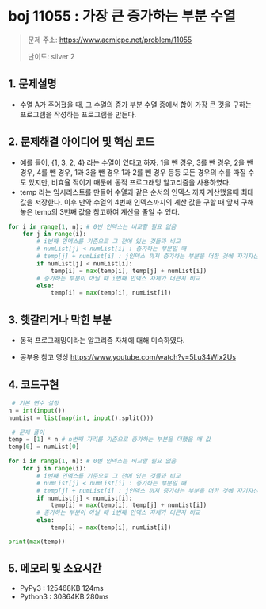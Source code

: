 # boj 11055 : 가장 큰 증가하는 부분 수열
> 문제 주소: https://www.acmicpc.net/problem/11055
> 
> 난이도: silver 2

## 1. 문제설명
- 수열 A가 주어졌을 때, 그 수열의 증가 부분 수열 중에서 합이 가장 큰 것을 구하는
  프로그램을 작성하는 프로그램을 만든다.

## 2. 문제해결 아이디어 및 핵심 코드
- 예를 들어, {1, 3, 2, 4} 라는 수열이 있다고 하자. 1을 뺀 경우, 3를 뺀 경우, 
  2을 뺀 경우, 4를 뺀 경우, 1과 3을 뺀 경우 1과 2를 뺀 경우 등등 모든 경우의 수를
  따질 수 도 있지만, 비효율 적이기 때문에 동적 프로그래밍 알고리즘을 사용하였다.
- temp 라는 임시리스트를 만들어 수열과 같은 순서의 인덱스 까지 계산했을때 최대값을 저장한다. 
  이후 만약 수열의 4번째 인덱스까지의 계산 값을 구할 때 앞서 구해놓은 temp의 3번째 값을
  참고하여 계산을 줄일 수 있다.
```python
for i in range(1, n): # 0번 인덱스는 비교할 필요 없음
    for j in range(i):
        # i번째 인덱스를 기준으로 그 전에 있는 것들과 비교
        # numList[j] < numList[i] : 증가하는 부분일 때
        # temp[j] + numList[i] : j인덱스 까지 증가하는 부분을 더한 것에 자기자신을 더해 계산을 줄임
        if numList[j] < numList[i]:
            temp[i] = max(temp[i], temp[j] + numList[i])
        # 증가하는 부분이 아닐 때 i번째 인덱스 자체가 더큰지 비교
        else:
            temp[i] = max(temp[i], numList[i])
```

## 3. 햇갈리거나 막힌 부분
- 동적 프로그래밍이라는 알고리즘 자체에 대해 미숙하였다.
  
- 공부용 참고 영상
  https://www.youtube.com/watch?v=5Lu34WIx2Us

## 4. 코드구현
``` python
 # 기본 변수 설정
n = int(input())
numList = list(map(int, input().split()))

 # 문제 풀이
temp = [1] * n # n번째 자리를 기준으로 증가하는 부분을 더했을 때 값
temp[0] = numList[0]

for i in range(1, n): # 0번 인덱스는 비교할 필요 없음
    for j in range(i):
        # i번째 인덱스를 기준으로 그 전에 있는 것들과 비교
        # numList[j] < numList[i] : 증가하는 부분일 때
        # temp[j] + numList[i] : j인덱스 까지 증가하는 부분을 더한 것에 자기자신을 더해 계산을 줄임
        if numList[j] < numList[i]:
            temp[i] = max(temp[i], temp[j] + numList[i])
        # 증가하는 부분이 아닐 때 i번째 인덱스 자체가 더큰지 비교
        else:
            temp[i] = max(temp[i], numList[i])

print(max(temp))
```
## 5. 메모리 및 소요시간
- PyPy3 :   125468KB	124ms
- Python3 :  30864KB	280ms